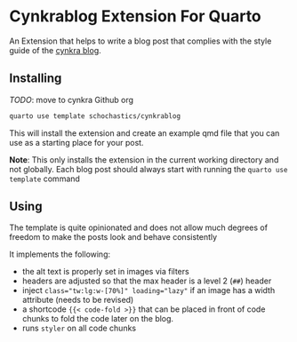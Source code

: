 # Cynkrablog Extension For Quarto

An Extension that helps to write a blog post that complies with the style guide of the [cynkra blog](https://cynkra.com/blog).

## Installing

_TODO_: move to cynkra Github org

```bash
quarto use template schochastics/cynkrablog
```

This will install the extension and create an example qmd file that you can use as a starting place for your post.

**Note**: This only installs the extension in the current working directory and not globally. Each blog post should always start with running the `quarto use template` command

## Using

The template is quite opinionated and does not allow much degrees of freedom to make the posts look and behave consistently

It implements the following: 

- the alt text is properly set in images via filters
- headers are adjusted so that the max header is a level 2 (`##`) header
- inject `class="tw:lg:w-[70%]" loading="lazy"` if an image has a width attribute (needs to be revised)
- a shortcode `{{< code-fold >}}` that can be placed in front of code chunks to fold the code later on the blog.
- runs `styler` on all code chunks
